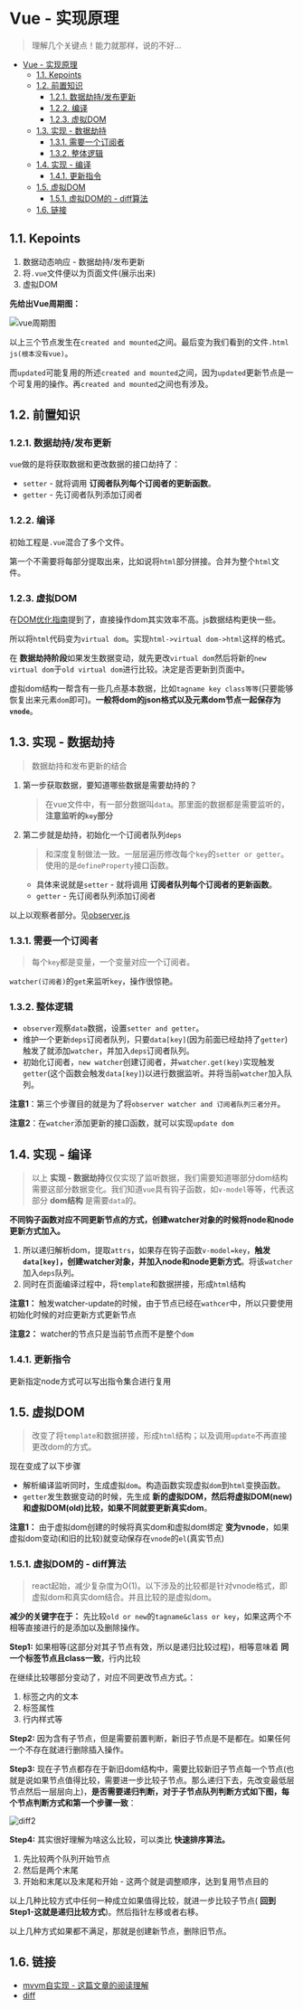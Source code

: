 # Vue - 实现原理
> 理解几个关键点！能力就那样，说的不好...

<!-- TOC -->

- [Vue - 实现原理](#vue---实现原理)
  - [1.1. Kepoints](#11-kepoints)
  - [1.2. 前置知识](#12-前置知识)
    - [1.2.1. 数据劫持/发布更新](#121-数据劫持发布更新)
    - [1.2.2. 编译](#122-编译)
    - [1.2.3. 虚拟DOM](#123-虚拟dom)
  - [1.3. 实现 - 数据劫持](#13-实现---数据劫持)
    - [1.3.1. 需要一个订阅者](#131-需要一个订阅者)
    - [1.3.2. 整体逻辑](#132-整体逻辑)
  - [1.4. 实现 - 编译](#14-实现---编译)
    - [1.4.1. 更新指令](#141-更新指令)
  - [1.5. 虚拟DOM](#15-虚拟dom)
    - [1.5.1. 虚拟DOM的 - diff算法](#151-虚拟dom的---diff算法)
  - [1.6. 链接](#16-链接)

<!-- /TOC -->

## 1.1. Kepoints

1. 数据动态响应 - 数据劫持/发布更新
2. 将`.vue`文件便以为页面文件(展示出来)
3. 虚拟DOM

**先给出Vue周期图：**

![vue周期图](https://cn.vuejs.org/images/lifecycle.png)

以上三个节点发生在`created and mounted`之间。最后变为我们看到的文件`.html js(根本没有vue)`。

而`updated`可能复用的所述`created and mounted`之间，因为`updated`更新节点是一个可复用的操作。再`created and mounted`之间也有涉及。

## 1.2. 前置知识 

### 1.2.1. 数据劫持/发布更新

`vue`做的是将获取数据和更改数据的接口劫持了：

* `setter` - 就将调用 **订阅者队列每个订阅者的更新函数**。
* `getter` - 先订阅者队列添加订阅者

### 1.2.2. 编译

初始工程是`.vue`混合了多个文件。

第一个不需要将每部分提取出来，比如说将`html`部分拼接。合并为整个`html`文件。

### 1.2.3. 虚拟DOM

在[DOM优化指南](https://github.com/JiangWeixian/JS-Tips/blob/master/HTML/HTML-DOM%E4%BC%98%E5%8C%96%E6%8C%87%E5%8D%97.md)提到了，直接操作dom其实效率不高。js数据结构更快一些。

所以将`html`代码变为`virtual dom`。实现`html->virtual dom->html`这样的格式。

在 **数据劫持阶段**如果发生数据变动，就先更改`virtual dom`然后将新的`new virtual dom`于`old virtual dom`进行比较。决定是否更新到页面中。

虚拟dom结构一帮含有一些几点基本数据，比如`tagname key class等等`(只要能够恢复出来元素`dom`即可)。**一般将dom的json格式以及元素dom节点一起保存为`vnode`**。


## 1.3. 实现 - 数据劫持

> 数据劫持和发布更新的结合

1. 第一步获取数据，要知道哪些数据是需要劫持的？

    > 在vue文件中，有一部分数据叫`data`。那里面的数据都是需要监听的，**注意监听的`key`部分**

2. 第二步就是劫持，初始化一个订阅者队列`deps`

    > 和深度复制做法一致。一层层遍历修改每个`key`的`setter or getter`。使用的是`defineProperty`接口函数。

    * 具体来说就是`setter` - 就将调用 **订阅者队列每个订阅者的更新函数**。
    * `getter` - 先订阅者队列添加订阅者

以上以观察者部分。见[observer.js](https://github.com/DMQ/mvvm)

### 1.3.1. 需要一个订阅者

> 每个`key`都是变量，一个变量对应一个订阅者。

`watcher(订阅者)`的`get`来监听`key`，操作很惊艳。

### 1.3.2. 整体逻辑

* `observer`观察`data`数据，设置`setter and getter`。
* 维护一个更新`deps`订阅者队列，只要`data[key]`(因为前面已经劫持了`getter`)触发了就添加`watcher`，并加入`deps`订阅者队列。
* 初始化订阅者，`new watcher`创建订阅者，并`watcher.get(key)`实现触发`getter`(这个函数会触发`data[key]`)以进行数据监听。并将当前`watcher`加入队列。

**注意1**：第三个步骤目的就是为了将`observer watcher and 订阅者队列三者分开`。

**注意2**：在`watcher`添加更新的接口函数，就可以实现`update dom`

## 1.4. 实现 - 编译

> 以上 **实现 - 数据劫持**仅仅实现了监听数据，我们需要知道哪部分dom结构需要这部分数据变化。我们知道`vue`具有钩子函数，如`v-model`等等，代表这部分 **dom结构** 是需要`data`的。

**不同钩子函数对应不同更新节点的方式，创建watcher对象的时候将node和node更新方式加入。**

1. 所以递归解析dom，提取`attrs`，如果存在钩子函数`v-model=key`，**触发`data[key]`，创建watcher对象，并加入node和node更新方式**。将该`watcher`加入`deps`队列。
2. 同时在页面编译过程中，将`template`和数据拼接，形成`html`结构

**注意1：** 触发watcher-update的时候，由于节点已经在`wathcer`中，所以只要使用初始化时候的对应更新方式更新节点

**注意2：** watcher的节点只是当前节点而不是整个`dom`

### 1.4.1. 更新指令

更新指定node方式可以写出指令集合进行复用

## 1.5. 虚拟DOM

> 改变了将`template`和数据拼接，形成`html`结构；以及调用`update`不再直接更改dom的方式。

现在变成了以下步骤

* 解析编译监听同时，生成虚拟`dom`。构造函数实现虚拟`dom`到`html`变换函数。
* `getter`发生数据变动的时候，先生成 **新的虚拟DOM，然后将虚拟DOM(new)和虚拟DOM(old)比较，如果不同就要更新真实dom**。

**注意1：** 由于虚拟dom创建的时候将真实dom和虚拟dom绑定 **变为vnode**，如果虚拟dom变动(和旧的比较)就变动保存在`vnode`的`el`(真实节点)

### 1.5.1. 虚拟DOM的 - diff算法

> react起始，减少复杂度为O(1)。以下涉及的比较都是针对vnode格式，即虚拟dom和真实dom结合。并且比较的是虚拟dom。

**减少的关键字在于：** 先比较`old or new`的`tagname&class or key`，如果这两个不相等直接进行的是添加以及删除操作。

**Step1:** 如果相等(这部分对其子节点有效，所以是递归比较过程)，相等意味着 **同一个标签节点且class一致**，行内比较

在继续比较哪部分变动了，对应不同更改节点方式。：

1. 标签之内的文本
2. 标签属性
3. 行内样式等

**Step2:** 因为含有子节点，但是需要前置判断，新旧子节点是不是都在。如果任何一个不存在就进行删除插入操作。

**Step3:** 现在子节点都存在于新旧dom结构中，需要比较新旧子节点每一个节点(也就是说如果节点值得比较，需要进一步比较子节点。那么递归下去，先改变最低层节点然后一层层向上)，**是否需要递归判断，对于子节点队列判断方式如下图，每个节点判断方式和第一个步骤一致**：

![diff2](https://raw.githubusercontent.com/JiangWeixian/JS-Tips/master/Vue/img/diff2.png)

**Step4:** 其实很好理解为啥这么比较，可以类比 **快速排序算法。**

1. 先比较两个队列开始节点
2. 然后是两个末尾
3. 开始和末尾以及末尾和开始 - 这两个就是调整顺序，达到复用节点目的

以上几种比较方式中任何一种成立如果值得比较，就进一步比较子节点( **回到Step1-这就是递归比较方式**)。然后指针左移或者右移。

以上几种方式如果都不满足，那就是创建新节点，删除旧节点。


## 1.6. 链接

* [mvvm自实现 - 这篇文章的阅读理解](https://github.com/DMQ/mvvm)
* [diff](https://github.com/aooy/blog/issues/2)